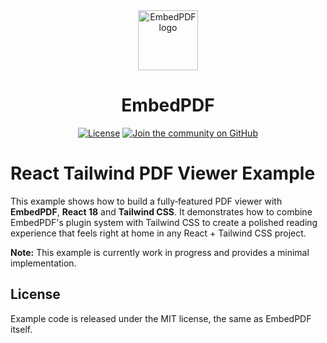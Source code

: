 <div align="center">
  <a href="https://www.embedpdf.com">
    <img alt="EmbedPDF logo" src="https://www.embedpdf.com/logo-192.png" height="96">
  </a>

  <h1>EmbedPDF</h1>

  <!-- Badges -->

<a href="https://github.com/embedpdf/embed-pdf-viewer/blob/main/LICENSE"><img alt="License" src="https://img.shields.io/npm/l/@embedpdf/pdfium.svg?style=for-the-badge&labelColor=000000"></a>
<a href="https://github.com/embedpdf/embed-pdf-viewer/discussions"><img alt="Join the community on GitHub" src="https://img.shields.io/badge/Join%20the%20community-blueviolet.svg?style=for-the-badge&labelColor=000000"></a>

</div>

# React Tailwind PDF Viewer Example

This example shows how to build a fully‑featured PDF viewer with **EmbedPDF**, **React 18** and **Tailwind CSS**. It demonstrates how to combine EmbedPDF's plugin system with Tailwind CSS to create a polished reading experience that feels right at home in any React + Tailwind CSS project.

**Note:** This example is currently work in progress and provides a minimal implementation.

## License

Example code is released under the MIT license, the same as EmbedPDF itself.
